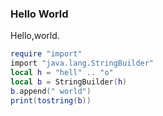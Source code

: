 ### Hello World

Hello,world.

```lua
require "import"
import "java.lang.StringBuilder"
local h = "hell" .. "o"
local b = StringBuilder(h)
b.append(" world")
print(tostring(b))
```
